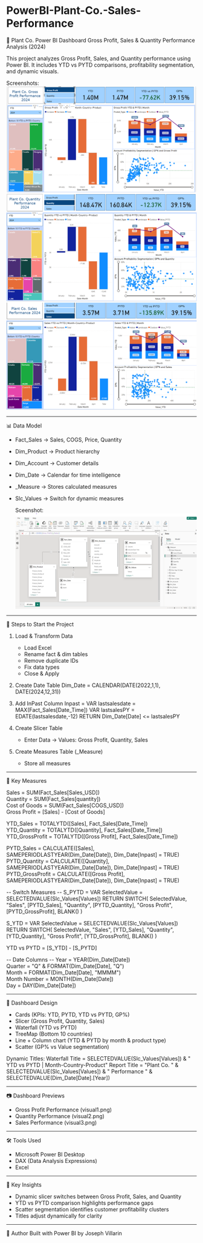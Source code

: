 # PowerBI-Plant-Co.-Sales-Performance

🌱 Plant Co. Power BI Dashboard
Gross Profit, Sales & Quantity Performance Analysis (2024)

This project analyzes Gross Profit, Sales, and Quantity performance using Power BI.
It includes YTD vs PYTD comparisons, profitability segmentation, and dynamic visuals.

Screenshots: 
![image alt](https://github.com/joseph0327/PowerBI-Plant-Co.-Sales-Performance/blob/be5ea1cabff32bbfece1fcfe9b2d1f5feeb643eb/visual1.png)
![image alt](https://github.com/joseph0327/PowerBI-Plant-Co.-Sales-Performance/blob/be5ea1cabff32bbfece1fcfe9b2d1f5feeb643eb/visual2.png)
![image alt](https://github.com/joseph0327/PowerBI-Plant-Co.-Sales-Performance/blob/be5ea1cabff32bbfece1fcfe9b2d1f5feeb643eb/visual3.png)

----------------------------------------------------

📊 Data Model
- Fact_Sales → Sales, COGS, Price, Quantity
- Dim_Product → Product hierarchy
- Dim_Account → Customer details
- Dim_Date → Calendar for time intelligence
- _Measure → Stores calculated measures
- Slc_Values → Switch for dynamic measures

  Sceenshot:
  ![image alt](https://github.com/joseph0327/PowerBI-Plant-Co.-Sales-Performance/blob/be5ea1cabff32bbfece1fcfe9b2d1f5feeb643eb/Data%20Model.png)
  

----------------------------------------------------
🚀 Steps to Start the Project

1. Load & Transform Data
   - Load Excel
   - Rename fact & dim tables
   - Remove duplicate IDs
   - Fix data types
   - Close & Apply

2. Create Date Table
   Dim_Date = CALENDAR(DATE(2022,1,1), DATE(2024,12,31))

3. Add InPast Column
   Inpast =
   VAR lastsalesdate = MAX(Fact_Sales[Date_Time])
   VAR lastsalesPY = EDATE(lastsalesdate,-12)
   RETURN Dim_Date[Date] <= lastsalesPY

4. Create Slicer Table
   - Enter Data → Values: Gross Profit, Quantity, Sales

5. Create Measures Table (_Measure)
   - Store all measures

----------------------------------------------------
📐 Key Measures

Sales = SUM(Fact_Sales[Sales_USD])  
Quantity = SUM(Fact_Sales[quantity])  
Cost of Goods = SUM(Fact_Sales[COGS_USD])  
Gross Profit = [Sales] - [Cost of Goods]  

YTD_Sales = TOTALYTD([Sales], Fact_Sales[Date_Time])  
YTD_Quantity = TOTALYTD([Quantity], Fact_Sales[Date_Time])  
YTD_GrossProfit = TOTALYTD([Gross Profit], Fact_Sales[Date_Time])  

PYTD_Sales = CALCULATE([Sales], SAMEPERIODLASTYEAR(Dim_Date[Date]), Dim_Date[Inpast] = TRUE)  
PYTD_Quantity = CALCULATE([Quantity], SAMEPERIODLASTYEAR(Dim_Date[Date]), Dim_Date[Inpast] = TRUE)  
PYTD_GrossProfit = CALCULATE([Gross Profit], SAMEPERIODLASTYEAR(Dim_Date[Date]), Dim_Date[Inpast] = TRUE)  

-- Switch Measures --
S_PYTD =
VAR SelectedValue = SELECTEDVALUE(Slc_Values[Values]) 
RETURN SWITCH(
    SelectedValue, 
    "Sales", [PYTD_Sales],
    "Quantity", [PYTD_Quantity],
    "Gross Profit", [PYTD_GrossProfit],
    BLANK()
)

S_YTD =
VAR SelectedValue = SELECTEDVALUE(Slc_Values[Values]) 
RETURN SWITCH(
    SelectedValue, 
    "Sales", [YTD_Sales],
    "Quantity", [YTD_Quantity],
    "Gross Profit", [YTD_GrossProfit],
    BLANK()
)

YTD vs PYTD = [S_YTD] - [S_PYTD]

-- Date Columns --
Year = YEAR(Dim_Date[Date])  
Quarter = "Q" & FORMAT(Dim_Date[Date], "Q")  
Month = FORMAT(Dim_Date[Date], "MMMM")  
Month Number = MONTH(Dim_Date[Date])  
Day = DAY(Dim_Date[Date])  

----------------------------------------------------
🎨 Dashboard Design
- Cards (KPIs: YTD, PYTD, YTD vs PYTD, GP%)  
- Slicer (Gross Profit, Quantity, Sales)  
- Waterfall (YTD vs PYTD)  
- TreeMap (Bottom 10 countries)  
- Line + Column chart (YTD & PYTD by month & product type)  
- Scatter (GP% vs Value segmentation)  

Dynamic Titles:
Waterfall Title = SELECTEDVALUE(Slc_Values[Values]) & " YTD vs PYTD | Month-Country-Product"
Report Title = "Plant Co. " & SELECTEDVALUE(Slc_Values[Values]) & " Performance " & SELECTEDVALUE(Dim_Date[Date].[Year])

----------------------------------------------------
📷 Dashboard Previews  
- Gross Profit Performance (visual1.png)  
- Quantity Performance (visual2.png)  
- Sales Performance (visual3.png)  

----------------------------------------------------
🛠 Tools Used
- Microsoft Power BI Desktop  
- DAX (Data Analysis Expressions)  
- Excel  

----------------------------------------------------
📌 Key Insights
- Dynamic slicer switches between Gross Profit, Sales, and Quantity  
- YTD vs PYTD comparison highlights performance gaps  
- Scatter segmentation identifies customer profitability clusters  
- Titles adjust dynamically for clarity  

----------------------------------------------------
📎 Author
Built with Power BI by Joseph Villarin
